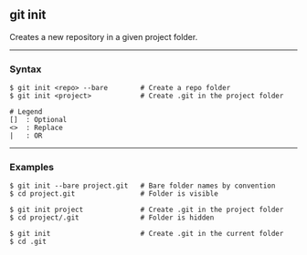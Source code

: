 ## git init
Creates a new repository in a given project folder. 

-------------------------------------------------------------------------------
### Syntax
```shell
$ git init <repo> --bare        # Create a repo folder
$ git init <project>            # Create .git in the project folder

# Legend
[]  : Optional
<>  : Replace
|   : OR
```

-------------------------------------------------------------------------------
### Examples
```shell
$ git init --bare project.git   # Bare folder names by convention
$ cd project.git                # Folder is visible

$ git init project              # Create .git in the project folder
$ cd project/.git               # Folder is hidden

$ git init                      # Create .git in the current folder
$ cd .git
```